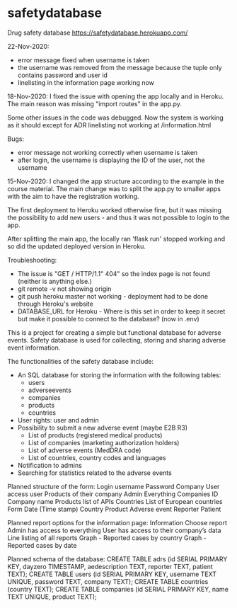 # safetydatabase
Drug safety database
https://safetydatabase.herokuapp.com/

22-Nov-2020:
- error message fixed when username is taken
- the username was removed from the message because the tuple only contains password and user id
- linelisting in the information page working now


18-Nov-2020:
I fixed the issue with opening the app locally and in Heroku. The main reason was missing "import routes" in the app.py. 

Some other issues in the code was debugged. Now the system is working as it should except for ADR linelisting not working at /information.html

Bugs:
- error message not working correctly when username is taken 
- after login, the username is displaying the ID of the user, not the username

15-Nov-2020: 
I changed the app structure according to the example in the course material. The main change was to split the app.py to smaller apps with the aim to have the registration working. 

The first deployment to Heroku worked otherwise fine, but it was missing the possibility to add new users - and thus it was not possible to login to the app. 

After splitting the main app, the locally ran 'flask run' stopped working and so did the updated deployed version in Heroku. 

Troubleshooting:
- The issue is "GET / HTTP/1.1" 404" so the index page is not found (neither is anything else.)
- git remote -v not showing origin
- git push heroku master not working - deployment had to be done through Heroku's website
- DATABASE_URL for Heroku - Where is this set in order to keep it secret but make it possible to connect to the database? (now in .env)

This is a project for creating a simple but functional database for adverse events. Safety database is used for collecting, storing and sharing adverse event information. 

The functionalities of the safety database include: 
- An SQL database for storing the information with the following tables: 
    - users
    - adverseevents
    - companies
    - products 
    - countries 
- User rights: user and admin
- Possibility to submit a new adverse event (maybe E2B R3)
    - List of products (registered medical products)
    - List of companies (marketing authorization holders)
    - List of adverse events (MedDRA code)
    - List of countries, country codes and languages
- Notification to admins
- Searching for statistics related to the adverse events 

Planned structure of the form:
Login
username 
Password
Company
User access
user
Products of their company
Admin
Everything
Companies
ID
Company name
Products
list of APIs 
Countries
List of European countries
Form
Date (Time stamp)
Country
Product
Adverse event 
Reporter 
Patient 

Planned report options for the information page: 
Information 
Choose report 
Admin has access to everything 
User has access to their company’s data
Line listing of all reports 
Graph - Reported cases by country
Graph - Reported cases by date

Planned schema of the database: 
CREATE TABLE adrs (id SERIAL PRIMARY KEY, dayzero TIMESTAMP, aedescription TEXT, reporter TEXT, patient TEXT);
CREATE TABLE users (id SERIAL PRIMARY KEY, username TEXT UNIQUE, password TEXT, company TEXT);
CREATE TABLE countries (country TEXT);
CREATE TABLE companies (id SERIAL PRIMARY KEY, name TEXT UNIQUE, product TEXT);
